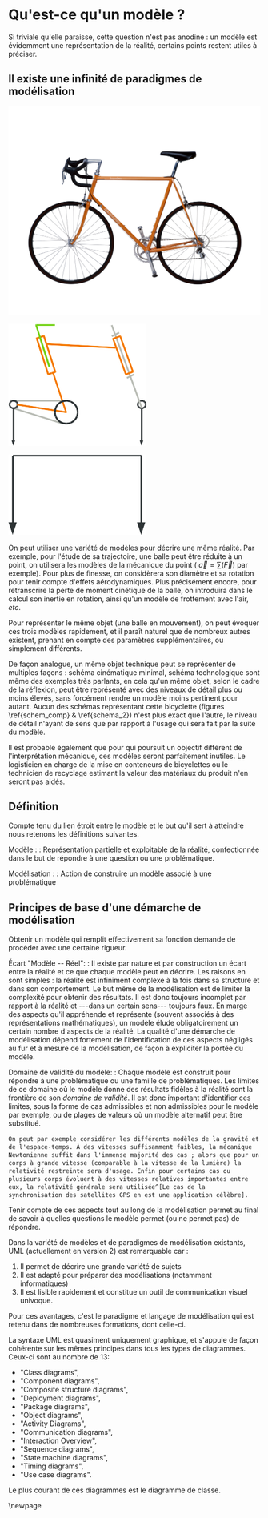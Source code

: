 Qu'est-ce qu'un modèle ?
========================

Si triviale qu'elle paraisse, cette question n'est pas anodine : un modèle est évidemment une représentation de la réalité, certains points restent utiles à préciser.

Il existe une infinité de paradigmes de modélisation
----------------------------------------------------

![Bicyclette réelle](img/bicyclette.png)

![Schéma cinématique d'une bicyclette\label{schem_comp}](img/bicyclette_schema_cyn.png)

![Schéma cinématique\label{schema_2}](img/bicyclette_schema_cyn_deux_ponct.png)

On peut utiliser une variété de modèles pour décrire une même réalité. Par exemple, pour l'étude de sa trajectoire, une balle peut être réduite à un point, on utilisera les modèles de la mécanique du point ( $\vec{a} = \sum{(\vec{F})}$ par exemple). Pour plus de finesse, on considèrera son diamètre et sa rotation pour tenir compte d'effets aérodynamiques. Plus précisément encore, pour retranscrire la perte de moment cinétique de la balle, on introduira dans le calcul son inertie en rotation, ainsi qu'un modèle de frottement avec l'air, *etc*.

Pour représenter le même objet (une balle en mouvement), on peut évoquer ces trois modèles rapidement, et il paraît naturel que de nombreux autres existent, prenant en compte des paramètres supplémentaires, ou simplement différents.

De façon analogue, un même objet technique peut se représenter de multiples façons : schéma cinématique minimal, schéma technologique sont même des exemples très parlants, en cela qu'un même objet, selon le cadre de la réflexion, peut être représenté avec des niveaux de détail plus ou moins élevés, sans forcément rendre un modèle moins pertinent pour autant. Aucun des schémas représentant cette bicyclette (figures \ref{schem_comp} & \ref{schema_2}) n'est plus exact que l'autre, le niveau de détail n'ayant de sens que par rapport à l'usage qui sera fait par la suite du modèle.

Il est probable également que pour qui poursuit un objectif différent de l'interprétation mécanique, ces modèles seront parfaitement inutiles. Le logisticien en charge de la mise en conteneurs de bicyclettes ou le technicien de recyclage estimant la valeur des matériaux du produit n'en seront pas aidés.

Définition
----------

Compte tenu du lien étroit entre le modèle et le but qu'il sert à atteindre nous retenons les définitions suivantes.

Modèle :
:   Représentation partielle et exploitable de la réalité, confectionnée dans le but de répondre à une question ou une problématique.

Modélisation :
:   Action de construire un modèle associé à une problématique

Principes de base d'une démarche de modélisation
------------------------------------------------

Obtenir un modèle qui remplit effectivement sa fonction demande de procéder avec une certaine rigueur.

Écart "Modèle -- Réel":
:   Il existe par nature et par construction un écart entre la réalité et ce que chaque modèle peut en décrire. Les raisons en sont simples : la réalité est infiniment complexe à la fois dans sa structure et dans son comportement. Le but même de la modélisation est de limiter la complexité pour obtenir des résultats. Il est donc toujours incomplet par rapport à la réalité et ---dans un certain sens--- toujours faux.
    En marge des aspects qu'il appréhende et représente (souvent associés à des représentations mathématiques), un modèle élude obligatoirement un certain nombre d'aspects de la réalité. La qualité d'une démarche de modélisation dépend fortement de l'identification de ces aspects négligés au fur et à mesure de la modélisation, de façon à expliciter la portée du modèle.

Domaine de validité du modèle:
:   Chaque modèle est construit pour répondre à une problématique ou une famille de problématiques. Les limites de ce domaine où le modèle donne des résultats fidèles à la réalité sont la frontière de son *domaine de validité*. Il est donc important d'identifier ces limites, sous la forme de cas admissibles et non admissibles pour le modèle par exemple, ou de plages de valeurs où un modèle alternatif peut être substitué.

    On peut par exemple considérer les différents modèles de la gravité et de l'espace-temps. À des vitesses suffisamment faibles, la mécanique Newtonienne suffit dans l'immense majorité des cas ; alors que pour un corps à grande vitesse (comparable à la vitesse de la lumière) la relativité restreinte sera d'usage. Enfin pour certains cas ou plusieurs corps évoluent à des vitesses relatives importantes entre eux, la relativité générale sera utilisée^[Le cas de la synchronisation des satellites GPS en est une application célèbre].

Tenir compte de ces aspects tout au long de la modélisation permet au final de savoir à quelles questions le modèle permet (ou ne permet pas) de répondre.

Dans la variété de modèles et de paradigmes de modélisation existants, UML (actuellement en version 2) est remarquable car :


1. Il permet de décrire une grande variété de sujets
2. Il est adapté pour préparer des modélisations (notamment informatiques)
3. Il est lisible rapidement et constitue un outil de communication visuel univoque.

Pour ces avantages, c'est le paradigme et langage de modélisation qui est retenu dans de nombreuses formations, dont celle-ci.

La syntaxe UML est quasiment uniquement graphique, et s'appuie de façon cohérente sur les mêmes principes dans tous les types de diagrammes. Ceux-ci sont au nombre de 13:

* "Class diagrams",
* "Component diagrams",
* "Composite structure diagrams",
* "Deployment diagrams",
* "Package diagrams",
* "Object diagrams",
* "Activity Diagrams",
* "Communication diagrams",
* "Interaction Overview",
* "Sequence diagrams",
* "State machine diagrams",
* "Timing diagrams",
* "Use case diagrams".

Le plus courant de ces diagrammes est le diagramme de classe.

\newpage
